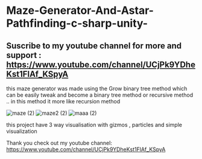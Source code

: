 # Maze-Generator-And-Astar-Pathfinding-c-sharp-unity-
## Suscribe to my youtube channel for more and support : https://www.youtube.com/channel/UCjPk9YDheKst1FlAf_KSpyA

this maze generator was made using the Grow binary tree method which can be easily tweak and become a
binary tree method or recursive method .. 
in this method it more like recursion method 

![maze (2)](https://user-images.githubusercontent.com/48150537/81339398-bfde5000-90cb-11ea-84fc-f6e7780157de.png)
![maze2 (2)](https://user-images.githubusercontent.com/48150537/81339400-c1a81380-90cb-11ea-8c05-32839ca9a48f.png)
![maaa (2)](https://user-images.githubusercontent.com/48150537/81339393-bd7bf600-90cb-11ea-91d0-eabdb8e7d90c.png)

this project have 3 way visualisation with gizmos , particles and simple visualization

Thank you check out my youtube channel:
https://www.youtube.com/channel/UCjPk9YDheKst1FlAf_KSpyA
